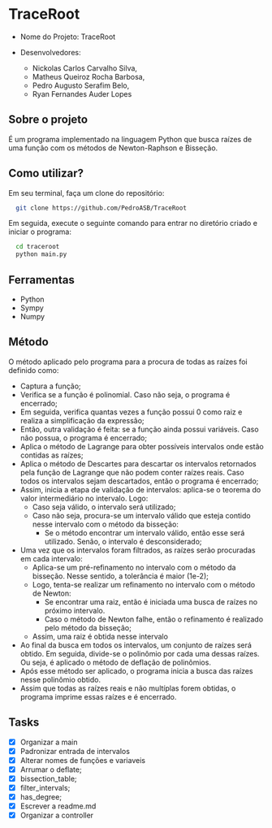 # TraceRoot

- Nome do Projeto: TraceRoot

- Desenvolvedores:
  - Nickolas Carlos Carvalho Silva,
  - Matheus Queiroz Rocha Barbosa,
  - Pedro Augusto Serafim Belo,
  - Ryan Fernandes Auder Lopes

## Sobre o projeto

É um programa implementado na linguagem Python que busca raízes de uma função com os métodos de Newton-Raphson e Bisseção.

## Como utilizar?

Em seu terminal, faça um clone do repositório:

```bash
  git clone https://github.com/PedroASB/TraceRoot
```

Em seguida, execute o seguinte comando para entrar no diretório criado e iniciar o programa:

```bash
  cd traceroot
  python main.py
```

## Ferramentas

- Python
- Sympy
- Numpy

## Método

O método aplicado pelo programa para a procura de todas as raízes foi definido como:

- Captura a função;
- Verifica se a função é polinomial. Caso não seja, o programa é encerrado;
- Em seguida, verifica quantas vezes a função possui 0 como raiz e realiza a simplificação da expressão;
- Então, outra validação é feita: se a função ainda possui variáveis. Caso não possua, o programa é encerrado;
- Aplica o método de Lagrange para obter possíveis intervalos onde estão contidas as raízes;
- Aplica o método de Descartes para descartar os intervalos retornados pela função de Lagrange que não podem conter raízes reais. Caso todos os intervalos sejam descartados, então o programa é encerrado;
- Assim, inicia a etapa de validação de intervalos: aplica-se o teorema do valor intermediário no intervalo. Logo:
  - Caso seja válido, o intervalo será utilizado;
  - Caso não seja, procura-se um intervalo válido que esteja contido nesse intervalo com o método da bisseção:
    - Se o método encontrar um intervalo válido, então esse será utilizado. Senão, o intervalo é desconsiderado;
- Uma vez que os intervalos foram filtrados, as raízes serão procuradas em cada intervalo:
  - Aplica-se um pré-refinamento no intervalo com o método da bisseção. Nesse sentido, a tolerância é maior (1e-2);
  - Logo, tenta-se realizar um refinamento no intervalo com o método de Newton:
    - Se encontrar uma raiz, então é iniciada uma busca de raízes no próximo intervalo. 
    - Caso o método de Newton falhe, então o refinamento é realizado pelo método da bisseção;
  - Assim, uma raiz é obtida nesse intervalo
- Ao final da busca em todos os intervalos, um conjunto de raízes será obtido. Em seguida, divide-se o polinômio por cada uma dessas raízes. Ou seja, é aplicado o método de deflação de polinômios.
- Após esse método ser aplicado, o programa inicia a busca das raízes nesse polinômio obtido.
- Assim que todas as raízes reais e não multíplas forem obtidas, o programa imprime essas raízes e é encerrado.

## Tasks

- [X] Organizar a main
- [X] Padronizar entrada de intervalos
- [X] Alterar nomes de funções e variaveis
- [X] Arrumar o deflate;
- [X] bissection_table;
- [X] filter_intervals;
- [X] has_degree;
- [X] Escrever a readme.md
- [X] Organizar a controller
